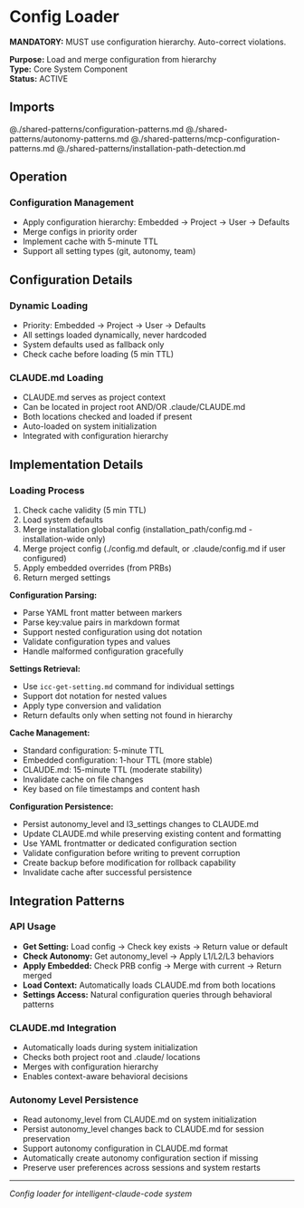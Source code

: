 # Config Loader

**MANDATORY:** MUST use configuration hierarchy. Auto-correct violations.

**Purpose:** Load and merge configuration from hierarchy  
**Type:** Core System Component  
**Status:** ACTIVE

## Imports

@./shared-patterns/configuration-patterns.md
@./shared-patterns/autonomy-patterns.md
@./shared-patterns/mcp-configuration-patterns.md
@./shared-patterns/installation-path-detection.md

## Operation

### Configuration Management
- Apply configuration hierarchy: Embedded → Project → User → Defaults
- Merge configs in priority order
- Implement cache with 5-minute TTL
- Support all setting types (git, autonomy, team)

## Configuration Details

### Dynamic Loading
- Priority: Embedded → Project → User → Defaults
- All settings loaded dynamically, never hardcoded
- System defaults used as fallback only
- Check cache before loading (5 min TTL)

### CLAUDE.md Loading
- CLAUDE.md serves as project context
- Can be located in project root AND/OR .claude/CLAUDE.md
- Both locations checked and loaded if present
- Auto-loaded on system initialization
- Integrated with configuration hierarchy

## Implementation Details

### Loading Process
1. Check cache validity (5 min TTL)
2. Load system defaults
3. Merge installation global config (installation_path/config.md - installation-wide only)
4. Merge project config (./config.md default, or .claude/config.md if user configured)
5. Apply embedded overrides (from PRBs)
6. Return merged settings

**Configuration Parsing:**
- Parse YAML front matter between markers
- Parse key:value pairs in markdown format
- Support nested configuration using dot notation
- Validate configuration types and values
- Handle malformed configuration gracefully

**Settings Retrieval:**
- Use `icc-get-setting.md` command for individual settings
- Support dot notation for nested values
- Apply type conversion and validation
- Return defaults only when setting not found in hierarchy

**Cache Management:**
- Standard configuration: 5-minute TTL
- Embedded configuration: 1-hour TTL (more stable)
- CLAUDE.md: 15-minute TTL (moderate stability)
- Invalidate cache on file changes
- Key based on file timestamps and content hash

**Configuration Persistence:**
- Persist autonomy_level and l3_settings changes to CLAUDE.md
- Update CLAUDE.md while preserving existing content and formatting
- Use YAML frontmatter or dedicated configuration section
- Validate configuration before writing to prevent corruption
- Create backup before modification for rollback capability
- Invalidate cache after successful persistence

## Integration Patterns

### API Usage
- **Get Setting:** Load config → Check key exists → Return value or default
- **Check Autonomy:** Get autonomy_level → Apply L1/L2/L3 behaviors
- **Apply Embedded:** Check PRB config → Merge with current → Return merged
- **Load Context:** Automatically loads CLAUDE.md from both locations
- **Settings Access:** Natural configuration queries through behavioral patterns

### CLAUDE.md Integration
- Automatically loads during system initialization
- Checks both project root and .claude/ locations
- Merges with configuration hierarchy
- Enables context-aware behavioral decisions

### Autonomy Level Persistence
- Read autonomy_level from CLAUDE.md on system initialization
- Persist autonomy_level changes back to CLAUDE.md for session preservation
- Support autonomy configuration in CLAUDE.md format
- Automatically create autonomy configuration section if missing
- Preserve user preferences across sessions and system restarts

---
*Config loader for intelligent-claude-code system*